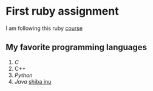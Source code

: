 # First ruby assignment
I am following this ruby [course](https://github.com/monorkin/learn.rb)
## My favorite programming languages
1. *C*
2. C++
3. *Python*
4. *Java*
[shiba inu](https://gfnc1kn6pi-flywheel.netdna-ssl.com/wp-content/uploads/2018/05/shiba-inu-header-1024x538.jpg)

